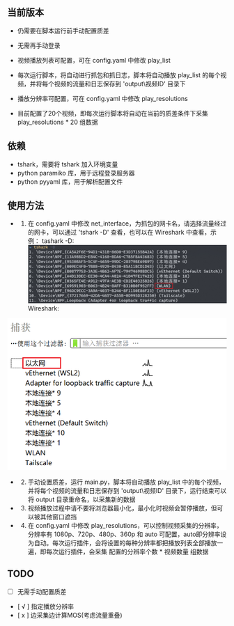 ## 当前版本
- 仍需要在脚本运行前手动配置质差

- 无需再手动登录

- 视频播放列表可配置，可在 config.yaml 中修改 play_list
- 每次运行脚本，将自动进行抓包和抓日志，脚本将自动播放 play_list 的每个视频，并将每个视频的流量和日志保存到 'output\视频ID' 目录下
- 播放分辨率可配置，可在 config.yaml 中修改 play_resolutions
- 目前配置了20个视频，即每次运行脚本将自动在当前的质差条件下采集 play_resolutions * 20 组数据

## 依赖
- tshark，需要将 tshark 加入环境变量
- python paramiko 库，用于远程登录服务器
- python pyyaml 库，用于解析配置文件

## 使用方法
- 1. 在 config.yaml 中修改 net_interface，为抓包的网卡名，请选择流量经过的网卡，可以通过 'tshark -D' 查看，也可以在 Wireshark 中查看，示例：
 tashark -D:
 ![Alt text](image.png)
  Wireshark:

![Alt text](image-1.png)
- 2. 手动设置质差，运行 main.py，脚本将自动播放 play_list 中的每个视频，并将每个视频的流量和日志保存到 'output\视频ID' 目录下，运行结束可以将 output 目录重命名，以采集新的数据

- 3. 视频播放过程中请不要将浏览器最小化，最小化时视频会暂停播放，但可以被其他窗口遮挡

- 4. 在 config.yaml 中修改 play_resolutions，可以控制视频采集的分辨率，分辨率有 1080p、720p、480p、360p 和 auto 可配置，auto即分辨率设为自动。每次运行插件，会将设置的每种分辨率都把播放列表全部播放一遍，即每次运行插件，会采集 配置的分辨率个数 * 视频数量 组数据



## TODO
- [ ] 无需手动配置质差
- [ √ ] 指定播放分辨率
- [ x ] 边采集边计算MOS(考虑流量重叠)